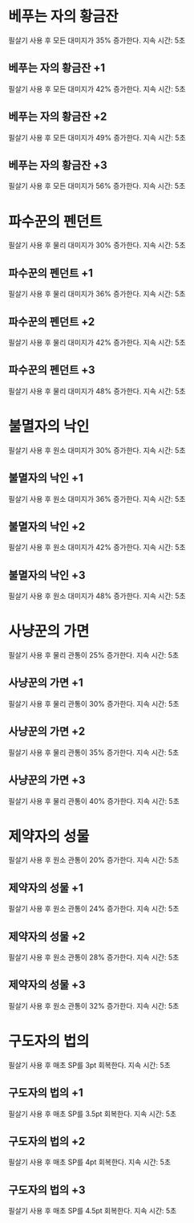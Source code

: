 # 베푸는 자의 황금잔

필살기 사용 후 모든 대미지가 35% 증가한다. 지속 시간: 5초

## 베푸는 자의 황금잔 +1

필살기 사용 후 모든 대미지가 42% 증가한다. 지속 시간: 5초

## 베푸는 자의 황금잔 +2

필살기 사용 후 모든 대미지가 49% 증가한다. 지속 시간: 5초

## 베푸는 자의 황금잔 +3

필살기 사용 후 모든 대미지가 56% 증가한다. 지속 시간: 5초

# 파수꾼의 펜던트

필살기 사용 후 물리 대미지가 30% 증가한다. 지속 시간: 5초

## 파수꾼의 펜던트 +1

필살기 사용 후 물리 대미지가 36% 증가한다. 지속 시간: 5초

## 파수꾼의 펜던트 +2

필살기 사용 후 물리 대미지가 42% 증가한다. 지속 시간: 5초

## 파수꾼의 펜던트 +3

필살기 사용 후 물리 대미지가 48% 증가한다. 지속 시간: 5초

# 불멸자의 낙인

필살기 사용 후 원소 대미지가 30% 증가한다. 지속 시간: 5초

## 불멸자의 낙인 +1

필살기 사용 후 원소 대미지가 36% 증가한다. 지속 시간: 5초

## 불멸자의 낙인 +2

필살기 사용 후 원소 대미지가 42% 증가한다. 지속 시간: 5초

## 불멸자의 낙인 +3

필살기 사용 후 원소 대미지가 48% 증가한다. 지속 시간: 5초

# 사냥꾼의 가면

필살기 사용 후 물리 관통이 25% 증가한다. 지속 시간: 5초

## 사냥꾼의 가면 +1

필살기 사용 후 물리 관통이 30% 증가한다. 지속 시간: 5초

## 사냥꾼의 가면 +2

필살기 사용 후 물리 관통이 35% 증가한다. 지속 시간: 5초

## 사냥꾼의 가면 +3

필살기 사용 후 물리 관통이 40% 증가한다. 지속 시간: 5초

# 제약자의 성물

필살기 사용 후 원소 관통이 20% 증가한다. 지속 시간: 5초

## 제약자의 성물 +1

필살기 사용 후 원소 관통이 24% 증가한다. 지속 시간: 5초

## 제약자의 성물 +2

필살기 사용 후 원소 관통이 28% 증가한다. 지속 시간: 5초

## 제약자의 성물 +3

필살기 사용 후 원소 관통이 32% 증가한다. 지속 시간: 5초

# 구도자의 법의

필살기 사용 후 매초 SP를 3pt 회복한다. 지속 시간: 5초

## 구도자의 법의 +1

필살기 사용 후 매초 SP를 3.5pt 회복한다. 지속 시간: 5초

## 구도자의 법의 +2

필살기 사용 후 매초 SP를 4pt 회복한다. 지속 시간: 5초

## 구도자의 법의 +3

필살기 사용 후 매초 SP를 4.5pt 회복한다. 지속 시간: 5초
